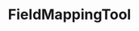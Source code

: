 ---
optionsClassName: FieldMappingToolOptions
optionsClassFullName: MigrationTools.Tools.FieldMappingToolOptions
configurationSamples:
- name: defaults
  order: 2
  description: 
  code: >-
    {
      "MigrationTools": {
        "Version": "16.0",
        "CommonTools": {
          "FieldMappingTool": {
            "Enabled": "False",
            "FieldMapDefaults": {
              "ApplyTo": [
                "*"
              ]
            },
            "FieldMaps": null
          }
        }
      }
    }
  sampleFor: MigrationTools.Tools.FieldMappingToolOptions
- name: sample
  order: 1
  description: 
  code: >-
    {
      "MigrationTools": {
        "Version": "16.0",
        "CommonTools": {
          "FieldMappingTool": {
            "Enabled": "True",
            "FieldMaps": [
              {
                "ApplyTo": [
                  "SomeWorkItemType"
                ],
                "FieldMapType": "FieldMergeMap",
                "formatExpression": "{0} \n {1}",
                "sourceFields": [
                  "Custom.FieldA",
                  "Custom.FieldB"
                ],
                "targetField": "Custom.FieldC"
              },
              {
                "ApplyTo": [
                  "SomeWorkItemType"
                ],
                "defaultValue": "New",
                "FieldMapType": "FieldValueMap",
                "sourceField": "System.State",
                "targetField": "System.State",
                "valueMapping": {
                  "Active": "InProgress",
                  "Closed": "Done",
                  "Resolved": "InProgress"
                }
              },
              {
                "ApplyTo": [
                  "SomeWorkItemType"
                ],
                "defaultValue": "42",
                "FieldMapType": "FieldToFieldMap",
                "sourceField": "Microsoft.VSTS.Common.BacklogPriority",
                "targetField": "Microsoft.VSTS.Common.StackRank"
              }
            ],
            "FieldMapSamples": {
              "FieldClearMap": {
                "ApplyTo": [
                  "SomeWorkItemType"
                ],
                "targetField": "Custom.FieldC"
              },
              "FieldLiteralMap": {
                "ApplyTo": [
                  "SomeWorkItemType"
                ],
                "targetField": "Custom.SomeField",
                "value": "New field value"
              },
              "FieldMergeMap": {
                "ApplyTo": [
                  "SomeWorkItemType"
                ],
                "formatExpression": "{0} \n {1}",
                "sourceFields": [
                  "Custom.FieldA",
                  "Custom.FieldB"
                ],
                "targetField": "Custom.FieldC"
              },
              "FieldToFieldMap": {
                "ApplyTo": [
                  "SomeWorkItemType"
                ],
                "defaultValue": "42",
                "sourceField": "Microsoft.VSTS.Common.BacklogPriority",
                "targetField": "Microsoft.VSTS.Common.StackRank"
              },
              "FieldToFieldMultiMap": {
                "ApplyTo": [
                  "SomeWorkItemType",
                  "SomeOtherWorkItemType"
                ],
                "SourceToTargetMappings": {
                  "SourceField1": "TargetField1",
                  "SourceField2": "TargetField2"
                }
              },
              "FieldToTagFieldMap": {
                "ApplyTo": [
                  "SomeWorkItemType"
                ],
                "formatExpression": "{0} <br/><br/><h3>Acceptance Criteria</h3>{1}",
                "sourceFields": [
                  "System.Description",
                  "Microsoft.VSTS.Common.AcceptanceCriteria"
                ],
                "targetField": "System.Description"
              },
              "FieldToTagMap": {
                "ApplyTo": [
                  "SomeWorkItemType"
                ],
                "formatExpression": "ScrumState:{0}",
                "sourceField": "System.State"
              },
              "FieldValueMap": {
                "ApplyTo": [
                  "SomeWorkItemType"
                ],
                "defaultValue": "StateB",
                "sourceField": "System.State",
                "targetField": "System.State",
                "valueMapping": {
                  "StateA": "StateB"
                }
              },
              "FieldValueToTagMap": {
                "ApplyTo": [
                  "SomeWorkItemType"
                ],
                "formatExpression": "{0}",
                "pattern": "Yes",
                "sourceField": "Microsoft.VSTS.CMMI.Blocked"
              },
              "MultiValueConditionalMap": {
                "ApplyTo": [
                  "SomeWorkItemType"
                ],
                "sourceFieldsAndValues": {
                  "Field1": "Value1",
                  "Field2": "Value2"
                },
                "targetFieldsAndValues": {
                  "Field1": "Value1",
                  "Field2": "Value2"
                }
              },
              "RegexFieldMap": {
                "ApplyTo": [
                  "SomeWorkItemType"
                ],
                "pattern": "PRODUCT \\d{4}.(\\d{1})",
                "replacement": "$1",
                "sourceField": "COMPANY.PRODUCT.Release",
                "targetField": "COMPANY.DEVISION.MinorReleaseVersion"
              },
              "targetFieldsAndValues": {
                "ApplyTo": [
                  "SomeWorkItemType"
                ],
                "targetField": "Custom.ReflectedWorkItemId"
              },
              "TreeToTagMap": {
                "ApplyTo": [
                  "SomeWorkItemType"
                ],
                "timeTravel": "1",
                "toSkip": "3"
              }
            }
          }
        }
      }
    }
  sampleFor: MigrationTools.Tools.FieldMappingToolOptions
- name: classic
  order: 3
  description: 
  code: >-
    {
      "$type": "FieldMappingToolOptions",
      "Enabled": true,
      "FieldMaps": []
    }
  sampleFor: MigrationTools.Tools.FieldMappingToolOptions
description: Tool for applying field mapping transformations to work items during migration, supporting various field mapping strategies like direct mapping, regex transformations, and value lookups.
className: FieldMappingTool
typeName: Tools
architecture: 
options:
- parameterName: Enabled
  type: Boolean
  description: If set to `true` then the tool will run. Set to `false` and the processor will not run.
  defaultValue: missing XML code comments
- parameterName: FieldMaps
  type: List
  description: Gets or sets the list of field mapping configurations to apply.
  defaultValue: missing XML code comments
status: missing XML code comments
processingTarget: missing XML code comments
classFile: src/MigrationTools/Tools/FieldMappingTool.cs
optionsClassFile: src/MigrationTools/Tools/FieldMappingToolOptions.cs

redirectFrom:
- /Reference/Tools/FieldMappingToolOptions/
layout: reference
toc: true
permalink: /Reference/Tools/FieldMappingTool/
title: FieldMappingTool
categories:
- Tools
- 
topics:
- topic: notes
  path: docs/Reference/Tools/FieldMappingTool-notes.md
  exists: false
  markdown: ''
- topic: introduction
  path: docs/Reference/Tools/FieldMappingTool-introduction.md
  exists: false
  markdown: ''

---